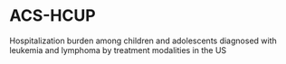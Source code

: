 # ACS-HCUP
Hospitalization burden among children and adolescents diagnosed with leukemia and lymphoma by treatment modalities in the US
